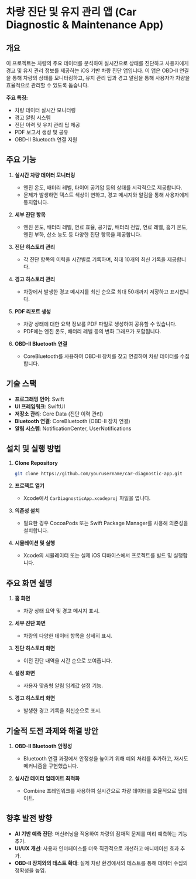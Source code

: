 # 차량 진단 및 유지 관리 앱 (Car Diagnostic & Maintenance App)

## 개요

이 프로젝트는 차량의 주요 데이터를 분석하여 실시간으로 상태를 진단하고 사용자에게 경고 및 유지 관리 정보를 제공하는 iOS 기반 차량 진단 앱입니다. 이 앱은 OBD-II 연결을 통해 차량의 상태를 모니터링하고, 유지 관리 팁과 경고 알림을 통해 사용자가 차량을 효율적으로 관리할 수 있도록 돕습니다.

**주요 특징:**
- 차량 데이터 실시간 모니터링
- 경고 알림 시스템
- 진단 이력 및 유지 관리 팁 제공
- PDF 보고서 생성 및 공유
- OBD-II Bluetooth 연결 지원

## 주요 기능

1. **실시간 차량 데이터 모니터링**
   - 엔진 온도, 배터리 레벨, 타이어 공기압 등의 상태를 시각적으로 제공합니다.
   - 문제가 발생하면 텍스트 색상이 변하고, 경고 메시지와 알림을 통해 사용자에게 통지합니다.

2. **세부 진단 항목**
   - 엔진 온도, 배터리 레벨, 연료 효율, 공기압, 배터리 전압, 연료 레벨, 흡기 온도, 엔진 부하, 산소 농도 등 다양한 진단 항목을 제공합니다.

3. **진단 히스토리 관리**
   - 각 진단 항목의 이력을 시간별로 기록하며, 최대 10개의 최신 기록을 제공합니다.

4. **경고 히스토리 관리**
   - 차량에서 발생한 경고 메시지를 최신 순으로 최대 50개까지 저장하고 표시합니다.

5. **PDF 리포트 생성**
   - 차량 상태에 대한 요약 정보를 PDF 파일로 생성하여 공유할 수 있습니다.
   - PDF에는 엔진 온도, 배터리 레벨 등의 변화 그래프가 포함됩니다.

6. **OBD-II Bluetooth 연결**
   - CoreBluetooth를 사용하여 OBD-II 장치를 찾고 연결하여 차량 데이터를 수집합니다.

## 기술 스택

- **프로그래밍 언어**: Swift
- **UI 프레임워크**: SwiftUI
- **저장소 관리**: Core Data (진단 이력 관리)
- **Bluetooth 연결**: CoreBluetooth (OBD-II 장치 연결)
- **알림 시스템**: NotificationCenter, UserNotifications

## 설치 및 실행 방법

1. **Clone Repository**
   ```sh
   git clone https://github.com/yourusername/car-diagnostic-app.git
   ```

2. **프로젝트 열기**
   - Xcode에서 `CarDiagnosticApp.xcodeproj` 파일을 엽니다.

3. **의존성 설치**
   - 필요한 경우 CocoaPods 또는 Swift Package Manager를 사용해 의존성을 설치합니다.

4. **시뮬레이션 및 실행**
   - Xcode의 시뮬레이터 또는 실제 iOS 디바이스에서 프로젝트를 빌드 및 실행합니다.

## 주요 화면 설명

1. **홈 화면**
   - 차량 상태 요약 및 경고 메시지 표시.

2. **세부 진단 화면**
   - 차량의 다양한 데이터 항목을 상세히 표시.

3. **진단 히스토리 화면**
   - 이전 진단 내역을 시간 순으로 보여줍니다.

4. **설정 화면**
   - 사용자 맞춤형 알림 임계값 설정 기능.

5. **경고 히스토리 화면**
   - 발생한 경고 기록을 최신순으로 표시.

## 기술적 도전 과제와 해결 방안

1. **OBD-II Bluetooth 안정성**
   - Bluetooth 연결 과정에서 안정성을 높이기 위해 예외 처리를 추가하고, 재시도 메커니즘을 구현했습니다.

2. **실시간 데이터 업데이트 최적화**
   - Combine 프레임워크를 사용하여 실시간으로 차량 데이터를 효율적으로 업데이트.

## 향후 발전 방향

- **AI 기반 예측 진단**: 머신러닝을 적용하여 차량의 잠재적 문제를 미리 예측하는 기능 추가.
- **UI/UX 개선**: 사용자 인터페이스를 더욱 직관적으로 개선하고 애니메이션 효과 추가.
- **OBD-II 장치와의 테스트 확대**: 실제 차량 환경에서의 테스트를 통해 데이터 수집의 정확성을 높임.
